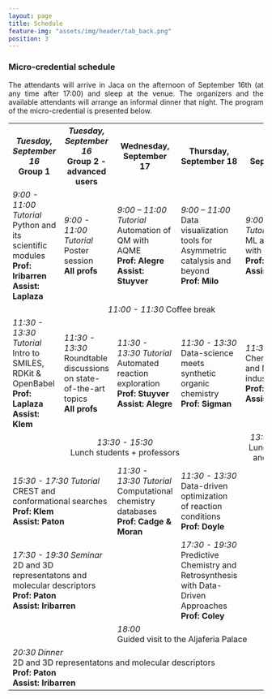 ```yaml
---
layout: page
title: Schedule
feature-img: "assets/img/header/tab_back.png"
position: 3
---
```


### Micro-credential schedule

<p align="justify">The attendants will arrive in Jaca on the afternoon of September 16th (at any time after 17:00) and sleep at the venue. The organizers and the available attendants will arrange an informal dinner that night. The program of the micro-credential is presented below.</p>

<html>
<head>
<style>
#customers {
  border-collapse: collapse;
  width: 100%;
}

#customers td, th {
  border: 1px solid #ddd;
  line-height: 1.5;
}
.centered td {
  text-align: center
}

#customers th {
  text-align: left;
  background-color: #f2f2f2;
}

</style>
</head>
<body>

<table id="customers">
  <tr>
    <th><i>Tuesday, September 16</i><br>Group 1</th>
    <th><i>Tuesday, September 16</i><br>Group 2 - advanced users</th>
    <th>Wednesday, September 17</th>
    <th>Thursday, September 18</th>
    <th>Friday, September 19</th>
  </tr>
  <tr>
    <td><i>9:00 - 11:00 Tutorial</i><br>Python and its scientific modules<br><b>Prof: Iribarren</b><br><b>Assist: Laplaza</b></td>
    <td><i>9:00 - 11:00 Tutorial</i><br>Poster session<br><b>All profs</b></td>
    <td><i>9:00 – 11:00 Tutorial</i><br>Automation of QM with AQME<br><b>Prof: Alegre</b><br><b>Assist: Stuyver</b></td>
    <td><i>9:00 – 11:00 </i><br>Data visualization tools for Asymmetric catalysis and beyond<br><b>Prof: Milo</b></td>
    <td><i>9:00 – 11:00 Tutorial</i><br>ML automation with ROBERT<br><b>Prof: Dalmau</b><br><b>Assist: Luchini</br></td>
  </tr>
  <tr class="centered">
    <td colspan="5"><i>11:00 - 11:30</i> Coffee break</td>
  <tr>
    <td><i>11:30 - 13:30 Tutorial</i><br>Intro to SMILES, RDKit & OpenBabel<br><b>Prof: Laplaza</b><br><b>Assist: Klem</b></td>
    <td><i>11:30 - 13:30 </i><br>Roundtable discussions on state-of-the-art topics<br><b>All profs</b></td>
    <td><i>11:30 - 13:30 Tutorial</i><br>Automated reaction exploration<br><b>Prof: Stuyver</b><br><b>Assist: Alegre</b></td>
    <td><i>11:30 - 13:30 </i><br>Data-science meets synthetic organic chemistry<br><b>Prof: Sigman</b></td>
    <td><i>11:30 - 13:30 </i><br>Cheminformatics and ML in industry<br><b>Prof: Luchini</b><br><b>Assist: Dalmau</b></td>
  </tr>
  <tr class="centered">
    <td colspan="4"><i>13:30 - 15:30 </i><br>Lunch students + professors</td>
    <td><i>13:30 - 15:30 </i><br>Lunch students and goodbye</td>
  </tr>
  <tr>
    <td colspan="2"><i>15:30 - 17:30 Tutorial</i><br>CREST and conformational searches<br><b>Prof: Klem</b><br><b>Assist: Paton</b></td>
    <td><i>11:30 - 13:30 Tutorial</i><br>Computational chemistry databases<br><b>Prof: Cadge & Moran</b></td>
    <td><i>11:30 - 13:30 </i><br>Data-driven optimization of reaction conditions<br><b>Prof: Doyle</b></td>
    <td style="border:none;"></td>
  </tr>
  <tr>
    <td colspan="2"><i>17:30 - 19:30 Seminar</i><br>2D and 3D representatons and molecular descriptors<br><b>Prof: Paton</b><br><b>Assist: Iribarren</b></td>
    <td style="border:none;"></td>
    <td><i>17:30 - 19:30 </i><br>Predictive Chemistry and Retrosynthesis with Data-Driven Approaches<br><b>Prof: Coley</b></td>
    <td style="border:none;"></td>
  </tr>
  <tr>
    <td style="border:none;"></td>
    <td style="border:none;"></td>
    <td colspan="4"><i>18:00 </i><br>Guided visit to the Aljaferia Palace</td>
    <td style="border:none;"></td>
    <td style="border:none;"></td>
  </tr>
  <tr>
    <td colspan="4"><i>20:30 Dinner</i><br>2D and 3D representatons and molecular descriptors<br><b>Prof: Paton</b><br><b>Assist: Iribarren</b></td>
    <td style="border:none;"></td>
  </tr>
</table>

</body>
</html>

 
